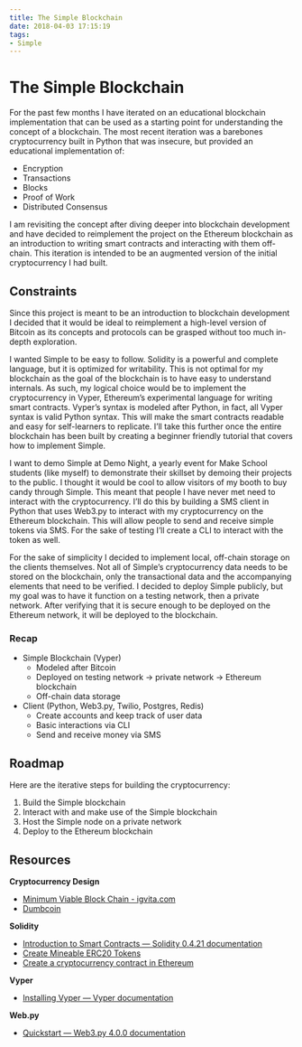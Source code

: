 ```yaml
---
title: The Simple Blockchain
date: 2018-04-03 17:15:19
tags:
- Simple
---
```

# The Simple Blockchain
For the past few months I have iterated on an educational blockchain implementation that can be used as a starting point for understanding the concept of a blockchain. The most recent iteration was a barebones cryptocurrency built in Python that was insecure, but provided an educational implementation of:

- Encryption
- Transactions
- Blocks
- Proof of Work
- Distributed Consensus 

I am revisiting the concept after diving deeper into blockchain development and have decided to reimplement the project on the Ethereum blockchain as an introduction to writing smart contracts and interacting with them off-chain. This iteration is intended to be an augmented version of the initial cryptocurrency I had built.

## Constraints
Since this project is meant to be an introduction to blockchain development I decided that it would be ideal to reimplement a high-level version of Bitcoin as its concepts and protocols can be grasped without too much in-depth exploration.

I wanted Simple to be easy to follow. Solidity is a powerful and complete language, but it is optimized for writability. This is not optimal for my blockchain as the goal of the blockchain is to have easy to understand internals. As such, my logical choice would be to implement the cryptocurrency in Vyper, Ethereum’s experimental language for writing smart contracts. Vyper’s syntax is modeled after Python, in fact, all Vyper syntax is valid Python syntax. This will make the smart contracts readable and easy for self-learners to replicate. I’ll take this further once the entire blockchain has been built by creating a beginner friendly tutorial that covers how to implement Simple.

I want to demo Simple at Demo Night, a yearly event for Make School students (like myself) to demonstrate their skillset by demoing their projects to the public. I thought it would be cool to allow visitors of my booth to buy candy through Simple. This meant that people I have never met need to interact with the cryptocurrency. I’ll do this by building a SMS client in Python that uses Web3.py to interact with my cryptocurrency on the Ethereum blockchain. This will allow people to send and receive simple tokens via SMS. For the sake of testing I’ll create a CLI to interact with the token as well.

For the sake of simplicity I decided to implement local, off-chain storage on the clients themselves. Not all of Simple’s cryptocurrency data needs to be stored on the blockchain, only the transactional data and the accompanying elements that need to be verified. I decided to deploy Simple publicly, but my goal was to have it function on a testing network, then a private network. After verifying that it is secure enough to be deployed on the Ethereum network, it will be deployed to the blockchain.

### Recap
- Simple Blockchain (Vyper)
	- Modeled after Bitcoin
	- Deployed on testing network -> private network -> Ethereum blockchain
	- Off-chain data storage
- Client (Python, Web3.py, Twilio, Postgres, Redis)
	- Create accounts and keep track of user data
	- Basic interactions via CLI
	- Send and receive money via SMS

## Roadmap
Here are the iterative steps for building the cryptocurrency:

1. Build the Simple blockchain 
2. Interact with and make use of the Simple blockchain
3. Host the Simple node on a private network
4. Deploy to the Ethereum blockchain

## Resources
**Cryptocurrency Design**
- [Minimum Viable Block Chain - igvita.com](https://www.igvita.com/2014/05/05/minimum-viable-block-chain/)
- [Dumbcoin](https://github.com/julienr/ipynb_playground/blob/master/bitcoin/dumbcoin/dumbcoin.ipynb)

**Solidity**
- [Introduction to Smart Contracts — Solidity 0.4.21 documentation](http://solidity.readthedocs.io/en/v0.4.21/introduction-to-smart-contracts.html)
- [Create Mineable ERC20 Tokens](https://lightrains.com/blogs/how-to-create-mineable-erc20-tokens)
- [Create a cryptocurrency contract in Ethereum](https://ethereum.org/token)

**Vyper**
- [Installing Vyper — Vyper  documentation](https://vyper.readthedocs.io/en/latest/installing-vyper.html)

**Web.py**
- [Quickstart — Web3.py 4.0.0 documentation](http://web3py.readthedocs.io/en/stable/quickstart.html)
